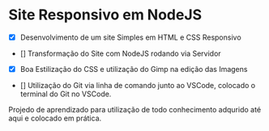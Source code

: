# **Site Responsivo em NodeJS**

- [X] Desenvolvimento de um site Simples em HTML e CSS Responsivo

- [] Transformação do Site com NodeJS rodando via Servidor

- [X] Boa Estilização do CSS e utilização do Gimp na edição das Imagens

- [] Utilização do Git via linha de comando junto ao VSCode, colocado o terminal 
do Git no VSCode. 

Projedo de aprendizado para utilização de todo conhecimento adqurido até aqui e colocado em prática.